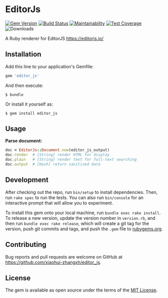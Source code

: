 # EditorJs

[![Gem Version](https://badge.fury.io/rb/editor_js.svg)](https://badge.fury.io/rb/editor_js) [![Build Status](https://travis-ci.org/xiaohui-zhangxh/editor_js.svg?branch=master)](https://travis-ci.org/xiaohui-zhangxh/editor_js) [![Maintainability](https://api.codeclimate.com/v1/badges/e26bf8e27fb3a33735fd/maintainability)](https://codeclimate.com/github/xiaohui-zhangxh/editor_js/maintainability) [![Test Coverage](https://api.codeclimate.com/v1/badges/e26bf8e27fb3a33735fd/test_coverage)](https://codeclimate.com/github/xiaohui-zhangxh/editor_js/test_coverage) ![Downloads](https://ruby-gem-downloads-badge.herokuapp.com/editor_js?type=total)

A Ruby renderer for EditorJS https://editorjs.io/

## Installation

Add this line to your application's Gemfile:

```ruby
gem 'editor_js'
```

And then execute:

    $ bundle

Or install it yourself as:

    $ gem install editor_js

## Usage

**Parse document:**

```ruby
doc = EditorJs::Document.new(editor_js_output)
doc.render  # [String] render HTML for display
doc.plain   # [String] render text for full-text searching
doc.output  # [Hash] return sanitized data

```

## Development

After checking out the repo, run `bin/setup` to install dependencies. Then, run `rake spec` to run the tests. You can also run `bin/console` for an interactive prompt that will allow you to experiment.

To install this gem onto your local machine, run `bundle exec rake install`. To release a new version, update the version number in `version.rb`, and then run `bundle exec rake release`, which will create a git tag for the version, push git commits and tags, and push the `.gem` file to [rubygems.org](https://rubygems.org).

## Contributing

Bug reports and pull requests are welcome on GitHub at https://github.com/xiaohui-zhangxh/editor_js.

## License

The gem is available as open source under the terms of the [MIT License](https://opensource.org/licenses/MIT).
